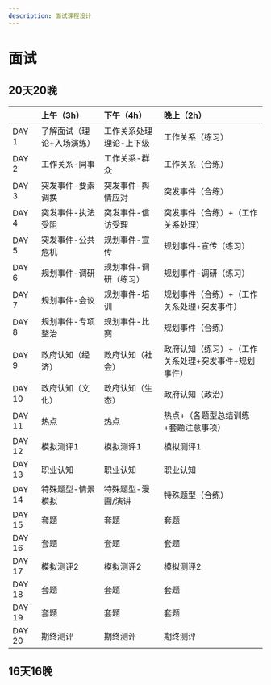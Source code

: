 ```yaml
---
description: 面试课程设计
---
```


# 面试

## 20天20晚

|  | 上午（3h） | 下午（4h） | 晚上（2h） |
| :--- | :--- | :--- | :--- |
| DAY 1 | 了解面试（理论+入场演练） | 工作关系处理理论-上下级 | 工作关系（练习） |
| DAY 2 | 工作关系-同事 | 工作关系-群众 | 工作关系（合练） |
| DAY 3 | 突发事件-要素调换 | 突发事件-舆情应对 | 突发事件（合练） |
| DAY 4 | 突发事件-执法受阻 | 突发事件-信访受理 | 突发事件（合练）+（工作关系处理） |
| DAY 5 | 突发事件-公共危机 | 规划事件-宣传 | 规划事件-宣传（练习） |
| DAY 6 | 规划事件-调研 | 规划事件-调研（练习） | 规划事件-调研（练习） |
| DAY 7 | 规划事件-会议 | 规划事件-培训 | 规划事件（合练）+（工作关系处理+突发事件） |
| DAY 8 | 规划事件-专项整治 | 规划事件-比赛 | 规划事件（合练） |
| DAY 9 | 政府认知（经济） | 政府认知（社会） | 政府认知（练习）+（工作关系处理+突发事件+规划事件） |
| DAY 10 | 政府认知（文化） | 政府认知（生态） | 政府认知（政治） |
| DAY 11 | 热点 | 热点 | 热点+（各题型总结训练+套题注意事项） |
| DAY 12 | 模拟测评1 | 模拟测评1 | 模拟测评1 |
| DAY 13 | 职业认知 | 职业认知 | 职业认知 |
| DAY 14 | 特殊题型-情景模拟 | 特殊题型-漫画/演讲 | 特殊题型（合练） |
| DAY 15 | 套题 | 套题 | 套题 |
| DAY 16 | 套题 | 套题 | 套题 |
| DAY 17 | 模拟测评2 | 模拟测评2 | 模拟测评2 |
| DAY 18 | 套题 | 套题 | 套题 |
| DAY 19 | 套题 | 套题 | 套题 |
| DAY 20 | 期终测评 | 期终测评 | 期终测评 |

## 16天16晚

